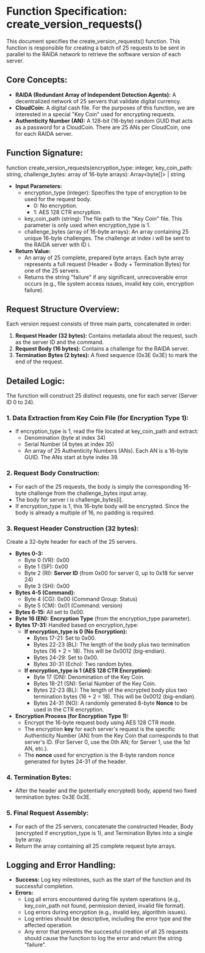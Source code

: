 # **Function Specification: create\_version\_requests()**

This document specifies the create\_version\_requests() function. This function is responsible for creating a batch of 25 requests to be sent in parallel to the RAIDA network to retrieve the software version of each server.

## **Core Concepts:**

* **RAIDA (Redundant Array of Independent Detection Agents):** A decentralized network of 25 servers that validate digital currency.  
* **CloudCoin:** A digital cash file. For the purposes of this function, we are interested in a special "Key Coin" used for encrypting requests.  
* **Authenticity Number (AN):** A 128-bit (16-byte) random GUID that acts as a password for a CloudCoin. There are 25 ANs per CloudCoin, one for each RAIDA server.

## **Function Signature:**

function create\_version\_requests(encryption\_type: integer, key\_coin\_path: string, challenge\_bytes: array of 16-byte arrays): Array\<byte\[\]\> | string

* **Input Parameters:**  
  * encryption\_type (integer): Specifies the type of encryption to be used for the request body.  
    * 0: No encryption.  
    * 1: AES 128 CTR encryption.  
  * key\_coin\_path (string): The file path to the "Key Coin" file. This parameter is only used when encryption\_type is 1\.  
  * challenge\_bytes (array of 16-byte arrays): An array containing 25 unique 16-byte challenges. The challenge at index i will be sent to the RAIDA server with ID i.  
* **Return Value:**  
  * An array of 25 complete, prepared byte arrays. Each byte array represents a full request (Header \+ Body \+ Termination Bytes) for one of the 25 servers.  
  * Returns the string "failure" if any significant, unrecoverable error occurs (e.g., file system access issues, invalid key coin, encryption failure).

## **Request Structure Overview:**

Each version request consists of three main parts, concatenated in order:

1. **Request Header (32 bytes):** Contains metadata about the request, such as the server ID and the command.  
2. **Request Body (16 bytes):** Contains a challenge for the RAIDA server.  
3. **Termination Bytes (2 bytes):** A fixed sequence (0x3E 0x3E) to mark the end of the request.

## **Detailed Logic:**

The function will construct 25 distinct requests, one for each server (Server ID 0 to 24).

### **1\. Data Extraction from Key Coin File (for Encryption Type 1):**

* If encryption\_type is 1, read the file located at key\_coin\_path and extract:  
  * Denomination (byte at index 34\)  
  * Serial Number (4 bytes at index 35\)  
  * An array of 25 Authenticity Numbers (ANs). Each AN is a 16-byte GUID. The ANs start at byte index 39\.

### **2\. Request Body Construction:**

* For each of the 25 requests, the body is simply the corresponding 16-byte challenge from the challenge\_bytes input array.  
* The body for server i is challenge\_bytes\[i\].  
* If encryption\_type is 1, this 16-byte body will be encrypted. Since the body is already a multiple of 16, no padding is required.

### **3\. Request Header Construction (32 bytes):**

Create a 32-byte header for each of the 25 servers.

* **Bytes 0-3:**  
  * Byte 0 (VR): 0x00  
  * Byte 1 (SP): 0x00  
  * Byte 2 (RI): **Server ID** (from 0x00 for server 0, up to 0x18 for server 24\)  
  * Byte 3 (SH): 0x00  
* **Bytes 4-5 (Command):**  
  * Byte 4 (CG): 0x00 (Command Group: Status)  
  * Byte 5 (CM): 0x01 (Command: version)  
* **Bytes 6-15:** All set to 0x00.  
* **Byte 16 (EN):** **Encryption Type** (from the encryption\_type parameter).  
* **Bytes 17-31:** Handled based on encryption\_type:  
  * **If encryption\_type is 0 (No Encryption):**  
    * Bytes 17-21: Set to 0x00.  
    * Bytes 22-23 (BL): The length of the body plus two termination bytes (16 \+ 2 \= 18). This will be 0x0012 (big-endian).  
    * Bytes 24-29: Set to 0x00.  
    * Bytes 30-31 (Echo): Two random bytes.  
  * **If encryption\_type is 1 (AES 128 CTR Encryption):**  
    * Byte 17 (DN): Denomination of the Key Coin.  
    * Bytes 18-21 (SN): Serial Number of the Key Coin.  
    * Bytes 22-23 (BL): The length of the encrypted body plus two termination bytes (16 \+ 2 \= 18). This will be 0x0012 (big-endian).  
    * Bytes 24-31 (NO): A randomly generated 8-byte **Nonce** to be used in the CTR encryption.  
* **Encryption Process (for Encryption Type 1):**  
  * Encrypt the 16-byte request body using AES 128 CTR mode.  
  * The encryption **key** for each server's request is the specific Authenticity Number (AN) from the Key Coin that corresponds to that server's ID. (For Server 0, use the 0th AN; for Server 1, use the 1st AN, etc.).  
  * The **nonce** used for encryption is the 8-byte random nonce generated for bytes 24-31 of the header.

### **4\. Termination Bytes:**

* After the header and the (potentially encrypted) body, append two fixed termination bytes: 0x3E 0x3E.

### **5\. Final Request Assembly:**

* For each of the 25 servers, concatenate the constructed Header, Body (encrypted if encryption\_type is 1), and Termination Bytes into a single byte array.  
* Return the array containing all 25 complete request byte arrays.

## **Logging and Error Handling:**

* **Success:** Log key milestones, such as the start of the function and its successful completion.  
* **Errors:**  
  * Log all errors encountered during file system operations (e.g., key\_coin\_path not found, permission denied, invalid file format).  
  * Log errors during encryption (e.g., invalid key, algorithm issues).  
  * Log entries should be descriptive, including the error type and the affected operation.  
  * Any error that prevents the successful creation of all 25 requests should cause the function to log the error and return the string "failure".
